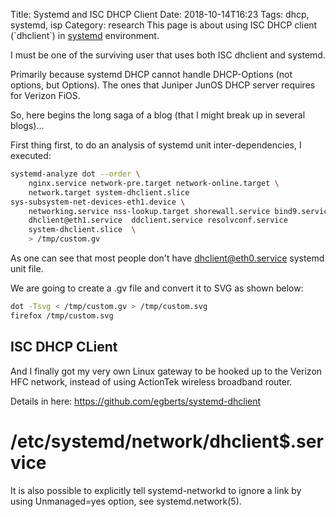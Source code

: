 Title: Systemd and ISC DHCP Client
Date: 2018-10-14T16:23
Tags: dhcp, systemd, isp
Category: research
This page is about using ISC DHCP client (\`dhclient\`) in
[systemd](systemd "wikilink") environment.

I must be one of the surviving user that uses both ISC dhclient and
systemd.

Primarily because systemd DHCP cannot handle DHCP-Options (not options,
but Options). The ones that Juniper JunOS DHCP server requires for
Verizon FiOS.

So, here begins the long saga of a blog (that I might break up in
several blogs)...

First thing first, to do an analysis of systemd unit inter-dependencies,
I executed:

```bash
systemd-analyze dot --order \
    nginx.service network-pre.target network-online.target \
    network.target system-dhclient.slice
sys-subsystem-net-devices-eth1.device \
    networking.service nss-lookup.target shorewall.service bind9.service \
    dhclient@eth1.service  ddclient.service resolvconf.service
    system-dhclient.slice  \
    > /tmp/custom.gv
```

As one can see that most people don't have dhclient@eth0.service systemd
unit file.

We are going to create a .gv file and convert it to SVG as shown below:

```bash
dot -Tsvg < /tmp/custom.gv > /tmp/custom.svg
firefox /tmp/custom.svg
```

ISC DHCP CLient
---------------

And I finally got my very own Linux gateway to be hooked up to the
Verizon HFC network, instead of using ActionTek wireless broadband
router.

Details in here: <https://github.com/egberts/systemd-dhclient>

/etc/systemd/network/dhclient$.service
======================================

It is also possible to explicitly tell systemd-networkd to ignore a link
by using Unmanaged=yes option, see systemd.network(5).
